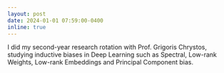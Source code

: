 ```yaml
---
layout: post
date: 2024-01-01 07:59:00-0400
inline: true
---
```


I did my second-year research rotation with Prof. Grigoris Chrystos, studying inductive biases in Deep Learning such as Spectral, Low-rank Weights, Low-rank Embeddings and Principal Component bias.